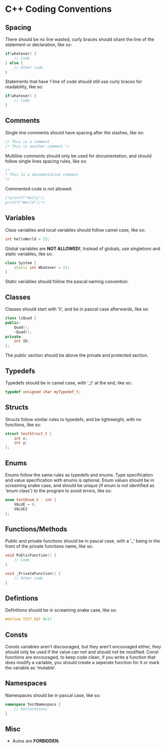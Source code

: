 # C++ Coding Conventions
## Spacing
There should be no line wasted, curly braces should share the line of the statement or declaration, like so:
```cpp
if(whatever) {
    // Code
} else {
    // Other code
}
```
Statements that have 1 line of code should still use curly braces for readability, like so:
```cpp
if(whatever) {
    // Code
}
```
## Comments
Single line comments should have spacing after the slashes, like so:
```cpp
// This is a comment
/* This is another comment */
```
Multiline comments should only be used for documentation, and should follow single lines spacing rules, like so:
```cpp
/*
* This is a documentation comment
*/
```
Commented code is not allowed:
```cpp
/*printf("Hello");
printf("World");*/
```
## Variables
Class variables and local variables should follow camel case, like so:
```cpp
int helloWorld = 23;
```
Global variables are **NOT ALLOWED!**, Instead of globals, use singletons and static variables, like so:
```cpp
class System {
    static int Whatever = 23;
}
```
Static variables should follow the pascal naming convention.
## Classes
Classes should start with 'li', and be in pascal case afterwards, like so:
```cpp
class liQuad {
public:
    Quad();
    ~Quad();
private:
    int ID;
};
```
The public section should be above the private and protected section.
## Typedefs
Typedefs should be in camel case, with '_t' at the end, like so:
```cpp
typedef unsigned char myTypedef_t;
```
## Structs
Structs follow similar rules to typedefs, and be lightweight, with no functions, like so:
```cpp
struct testStruct_t {
    int x;
    int y;
};
```
## Enums
Enums follow the same rules as typedefs and enums. Type specification and value specification with enums is optional. Enum values should be in screaming snake case, and should be unique (if enum is not identified as 'enum class') to the program to avoid errors, like so:
```cpp
enum testEnum_t : int {
    VALUE = 0,
    VALUE2
};
``` 
## Functions/Methods
Public and private functions should be in pascal case, with a '_' being in the front of the private functions name, like so:
```cpp
void PublicFunction() {
    // Code
}

void _PrivateFunction() {
    // Other code
}
```
## Defintions
Definitions should be in screaming snake case, like so:
```cpp
#define TEST_DEF 0x17
```
## Consts
Consts variables aren't discouraged, but they aren't encouraged either, they should only be used if the value can not and should not be modified. Const functions are encouraged, to keep code clean, if you write a function that does modify a variable, you should create a seperate function for it or mark the variable as 'mutable'.
## Namespaces
Namespaces should be in pascal case, like so:
```cpp
namespace TestNamespace {
    // Declarations
}
```
## Misc
- Autos are **FORBIDDEN**.

